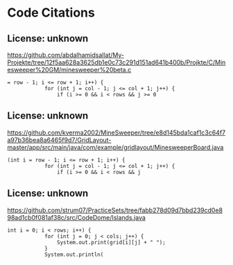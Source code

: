 # Code Citations

## License: unknown
https://github.com/abdalhamidsallat/My-Projekte/tree/12f5aa628a3625db1e0c73c291d151ad641b400b/Projkte/C/Minesweeper%20GM/minesweeper%20beta.c

```
= row - 1; i <= row + 1; i++) {
            for (int j = col - 1; j <= col + 1; j++) {
                if (i >= 0 && i < rows && j >= 0
```


## License: unknown
https://github.com/kverma2002/MineSweeper/tree/e8d145bda1caf1c3c64f7a97b36bea8a6465f9d7/GridLayout-master/app/src/main/java/com/example/gridlayout/MinesweeperBoard.java

```
(int i = row - 1; i <= row + 1; i++) {
            for (int j = col - 1; j <= col + 1; j++) {
                if (i >= 0 && i < rows && j
```


## License: unknown
https://github.com/strum07/PracticeSets/tree/fabb278d09d7bbd239cd0e898ad1cb0f081af38c/src/CodeDome/Islands.java

```
int i = 0; i < rows; i++) {
            for (int j = 0; j < cols; j++) {
                System.out.print(grid[i][j] + " ");
            }
            System.out.println(
```

